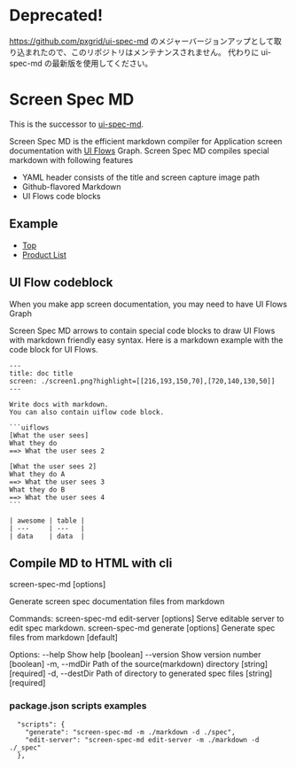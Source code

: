# Deprecated!

https://github.com/pxgrid/ui-spec-md のメジャーバージョンアップとして取り込まれたので、このリポジトリはメンテナンスされません。
代わりに ui-spec-md の最新版を使用してください。

# Screen Spec MD

This is the successor to [ui\-spec\-md](https://github.com/pxgrid/ui-spec-md).

Screen Spec MD is the efficient markdown compiler for Application screen documentation with [UI Flows](https://signalvnoise.com/posts/1926-a-shorthand-for-designing-ui-flows) Graph.
Screen Spec MD compiles special markdown with following features

-   YAML header consists of the title and screen capture image path
-   Github-flavored Markdown
-   UI Flows code blocks

## Example

-   [Top](https://screen-spec-md-example.netlify.com/)
-   [Product List](https://screen-spec-md-example.netlify.com/product/index.html)

## UI Flow codeblock

When you make app screen documentation, you may need to have UI Flows Graph

Screen Spec MD arrows to contain special code blocks to draw UI Flows with markdown friendly easy syntax.
Here is a markdown example with the code block for UI Flows.

    ---
    title: doc title
    screen: ./screen1.png?highlight=[[216,193,150,70],[720,140,130,50]]
    ---

    Write docs with markdown.
    You can also contain uiflow code block.

    ```uiflows
    [What the user sees]
    What they do
    ==> What the user sees 2

    [What the user sees 2]
    What they do A
    ==> What the user sees 3
    What they do B
    ==> What the user sees 4
    ```

    | awesome | table |
    | ---     | ---   |
    | data    | data  |

## Compile MD to HTML with cli

screen-spec-md [options]

Generate screen spec documentation files from markdown

Commands:
screen-spec-md edit-server [options] Serve editable server to edit spec markdown.
screen-spec-md generate [options] Generate spec files from markdown [default]

Options:
--help Show help [boolean]
--version Show version number [boolean]
-m, --mdDir Path of the source(markdown) directory [string][required]
-d, --destDir Path of directory to generated spec files [string][required]

### package.json scripts examples

```
  "scripts": {
    "generate": "screen-spec-md -m ./markdown -d ./spec",
    "edit-server": "screen-spec-md edit-server -m ./markdown -d ./_spec"
  },
```

